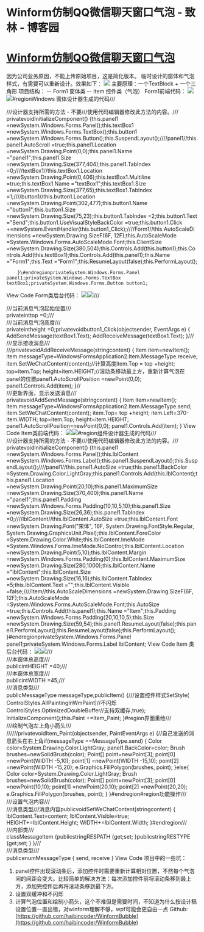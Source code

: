 
# Winform仿制QQ微信聊天窗口气泡 - 致林 - 博客园






# [Winform仿制QQ微信聊天窗口气泡](https://www.cnblogs.com/bincoding/p/7877568.html)
因为公司业务原因，不能上传原始项目，这是简化版本。
临时设计的窗体和气泡样式，有需要可以重新设计。效果如下：
![](https://images2017.cnblogs.com/blog/771778/201711/771778-20171122101509555-839454153.png)
主要原理：一个TextBlock + 一个三角形
项目结构：
-- Form1 窗体类
-- Item 控件类（气泡）
Form1前端代码：
![](https://images.cnblogs.com/OutliningIndicators/ContractedBlock.gif)![](https://images.cnblogs.com/OutliningIndicators/ExpandedBlockStart.gif)\#regionWindows 窗体设计器生成的代码///<summary>///设计器支持所需的方法 - 不要///使用代码编辑器修改此方法的内容。///</summary>privatevoidInitializeComponent()
        {this.panel1 =newSystem.Windows.Forms.Panel();this.textBox1 =newSystem.Windows.Forms.TextBox();this.button1 =newSystem.Windows.Forms.Button();this.SuspendLayout();////panel1//this.panel1.AutoScroll =true;this.panel1.Location =newSystem.Drawing.Point(0,0);this.panel1.Name ="panel1";this.panel1.Size =newSystem.Drawing.Size(377,404);this.panel1.TabIndex =0;////textBox1//this.textBox1.Location =newSystem.Drawing.Point(0,406);this.textBox1.Multiline =true;this.textBox1.Name ="textBox1";this.textBox1.Size =newSystem.Drawing.Size(377,65);this.textBox1.TabIndex =1;////button1//this.button1.Location =newSystem.Drawing.Point(302,477);this.button1.Name ="button1";this.button1.Size =newSystem.Drawing.Size(75,23);this.button1.TabIndex =2;this.button1.Text ="Send";this.button1.UseVisualStyleBackColor =true;this.button1.Click +=newSystem.EventHandler(this.button1_Click);////Form1//this.AutoScaleDimensions =newSystem.Drawing.SizeF(6F, 12F);this.AutoScaleMode =System.Windows.Forms.AutoScaleMode.Font;this.ClientSize =newSystem.Drawing.Size(380,504);this.Controls.Add(this.button1);this.Controls.Add(this.textBox1);this.Controls.Add(this.panel1);this.Name ="Form1";this.Text ="Form1";this.ResumeLayout(false);this.PerformLayout();

        }\#endregionprivateSystem.Windows.Forms.Panel panel1;privateSystem.Windows.Forms.TextBox textBox1;privateSystem.Windows.Forms.Button button1;
View Code
Form类后台代码：
![](https://images.cnblogs.com/OutliningIndicators/ContractedBlock.gif)![](https://images.cnblogs.com/OutliningIndicators/ExpandedBlockStart.gif)///<summary>///当前消息气泡起始位置///</summary>privateinttop =0;///<summary>///当前消息气泡高度///</summary>privateintheight =0;privatevoidbutton1_Click(objectsender, EventArgs e)
        {
            AddSendMessage(textBox1.Text);
            AddReceiveMessage(textBox1.Text);
        }///<summary>///显示接收消息///</summary>///<param name="model"></param>privatevoidAddReceiveMessage(stringcontent)
        {
            Item item=newItem();
            item.messageType=WindowsFormsApplication2.Item.MessageType.receive;
            item.SetWeChatContent(content);//计算高度item.Top = top +height;
            top=item.Top;
            height=item.HEIGHT;//滚动条移动最上方，重新计算气泡在panel的位置panel1.AutoScrollPosition =newPoint(0,0);
            panel1.Controls.Add(item);
        }//<summary>///更新界面，显示发送消息///</summary>privatevoidAddSendMessage(stringcontent)
        {
            Item item=newItem();
            item.messageType=WindowsFormsApplication2.Item.MessageType.send;
            item.SetWeChatContent(content);
            item.Top= top +height;
            item.Left=370-item.WIDTH;
top=item.Top;
            height=item.HEIGHT;
            panel1.AutoScrollPosition=newPoint(0,0);
            panel1.Controls.Add(item);
        }
View Code
Item类前端代码：
![](https://images.cnblogs.com/OutliningIndicators/ContractedBlock.gif)![](https://images.cnblogs.com/OutliningIndicators/ExpandedBlockStart.gif)\#region组件设计器生成的代码///<summary>///设计器支持所需的方法 - 不要///使用代码编辑器修改此方法的内容。///</summary>privatevoidInitializeComponent()
        {this.panel1 =newSystem.Windows.Forms.Panel();this.lblContent =newSystem.Windows.Forms.Label();this.panel1.SuspendLayout();this.SuspendLayout();////panel1//this.panel1.AutoSize =true;this.panel1.BackColor =System.Drawing.Color.LightGray;this.panel1.Controls.Add(this.lblContent);this.panel1.Location =newSystem.Drawing.Point(20,10);this.panel1.MaximumSize =newSystem.Drawing.Size(370,400);this.panel1.Name ="panel1";this.panel1.Padding =newSystem.Windows.Forms.Padding(10,10,5,10);this.panel1.Size =newSystem.Drawing.Size(26,36);this.panel1.TabIndex =0;////lblContent//this.lblContent.AutoSize =true;this.lblContent.Font =newSystem.Drawing.Font("宋体", 16F, System.Drawing.FontStyle.Regular, System.Drawing.GraphicsUnit.Pixel);this.lblContent.ForeColor =System.Drawing.Color.White;this.lblContent.ImeMode =System.Windows.Forms.ImeMode.NoControl;this.lblContent.Location =newSystem.Drawing.Point(5,10);this.lblContent.Margin =newSystem.Windows.Forms.Padding(0);this.lblContent.MaximumSize =newSystem.Drawing.Size(280,1000);this.lblContent.Name ="lblContent";this.lblContent.Size =newSystem.Drawing.Size(16,16);this.lblContent.TabIndex =5;this.lblContent.Text ="";this.lblContent.Visible =false;////Item//this.AutoScaleDimensions =newSystem.Drawing.SizeF(6F, 12F);this.AutoScaleMode =System.Windows.Forms.AutoScaleMode.Font;this.AutoSize =true;this.Controls.Add(this.panel1);this.Name ="Item";this.Padding =newSystem.Windows.Forms.Padding(20,10,10,5);this.Size =newSystem.Drawing.Size(59,54);this.panel1.ResumeLayout(false);this.panel1.PerformLayout();this.ResumeLayout(false);this.PerformLayout();
}\#endregionprivateSystem.Windows.Forms.Panel panel1;privateSystem.Windows.Forms.Label lblContent;
View Code
Item 类后台代码：
![](https://images.cnblogs.com/OutliningIndicators/ContractedBlock.gif)![](https://images.cnblogs.com/OutliningIndicators/ExpandedBlockStart.gif)///<summary>///本窗体总高度///</summary>publicintHEIGHT =40;///<summary>///本窗体总宽度///</summary>publicintWIDTH =45;///<summary>///消息类型///</summary>publicMessageType messageType;publicItem()
        {///设置控件样式SetStyle(
                    ControlStyles.AllPaintingInWmPaint|//不闪烁ControlStyles.OptimizedDoubleBuffer//支持双缓存,true);
            InitializeComponent();this.Paint +=Item_Paint;
        }\#region界面重绘///<summary>///绘制气泡左上角小箭头///</summary>///<param name="sender"></param>///<param name="e"></param>privatevoidItem_Paint(objectsender, PaintEventArgs e)
        {//自己发送的消息箭头在右上角if(messageType ==MessageType.send)
            {
Color color=System.Drawing.Color.LightGray;
                panel1.BackColor=color;
                Brush brushes=newSolidBrush(color);
                Point[] point=newPoint[3];
                point[0] =newPoint(WIDTH -5,10);
                point[1] =newPoint(WIDTH -15,10);
                point[2] =newPoint(WIDTH -15,20);
                e.Graphics.FillPolygon(brushes, point);
            }else{
Color color=System.Drawing.Color.LightGray;
                Brush brushes=newSolidBrush(color);
                Point[] point=newPoint[3];
                point[0] =newPoint(10,10);
                point[1] =newPoint(20,10);
                point[2] =newPoint(20,20);
                e.Graphics.FillPolygon(brushes, point);
            }
        }\#endregion\#region功能操作///<summary>///设置气泡内容///</summary>///<param name="type">消息类型</param>///<param name="content">消息内容</param>publicvoidSetWeChatContent(stringcontent)
        {
lblContent.Text=content;
            lblContent.Visible=true;
            HEIGHT+=lblContent.Height;
            WIDTH+=lblContent.Width;
        }\#endregion///<summary>///内部类///</summary>classMessageItem
        {publicstringRESPATH {get;set; }publicstringRESTYPE {get;set; }
        }///<summary>///消息类型///</summary>publicenumMessageType
        {
            send,
            receive
        }
View Code
项目中的一些坑：
1. panel控件出现滚动条后，添加控件时需要重新计算相对位置，不然每个气泡间的间距会变大。比较简单的解决方法：每次添加控件前将滚动条移到最上方，添加完控件后再将滚动条移到最下方。
2. 设置双缓冲和不闪烁
3. 计算气泡位置和绘制小箭头，这个不难但是需要时间，不知道为什么按设计稿设置位置一直出错，对winform理解不够，wpf可能会更自由一点
Github:
[https://github.com/haibincoder/WinformBubble](https://github.com/haibincoder/WinformBubble)





